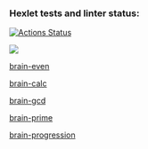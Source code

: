 ### Hexlet tests and linter status:
[![Actions Status](https://github.com/znammikhail/python-project-lvl1/workflows/hexlet-check/badge.svg)](https://github.com/znammikhail/python-project-lvl1/actions)

<a href="https://codeclimate.com/github/znammikhail/python-project-lvl1/maintainability"><img src="https://api.codeclimate.com/v1/badges/3fa1fa0311b59fea490e/maintainability" /></a>

<a href="https://asciinema.org/a/nKzDYAvNMI2vKBaz2cYWGWHds">brain-even</a>

<a href="https://asciinema.org/a/fq1CHKg12z1M901kc04UwfslY">brain-calc</a>

<a href="https://asciinema.org/a/4kzxyYEO5m9DxzJKllObPoSD7">brain-gcd</a>

<a href="https://asciinema.org/a/YYXG604fR23TVLsHwHvJNF0Rf">brain-prime</a>

<a href="https://asciinema.org/a/qV4mfajhu4iA7P4e1TJcaDxCU">brain-progression</a>


